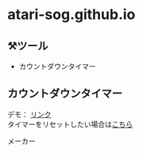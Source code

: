 # atari-sog.github.io

## ⚒️ツール
- カウントダウンタイマー

## カウントダウンタイマー
デモ： [リンク](https://atari-sog.github.io/countdown-timer/sample-lp-1/index.html)  
タイマーをリセットしたい場合は[こちら](https://atari-sog.github.io/countdown-timer/sample-lp-1/debug.html)

メーカー